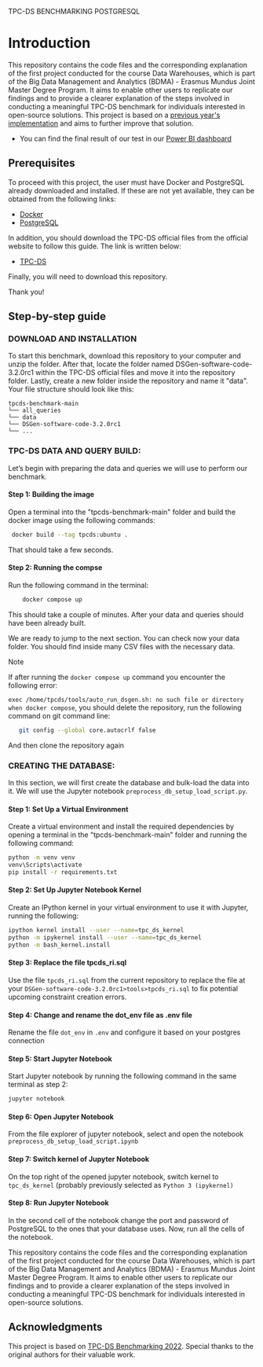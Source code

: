 TPC-DS BENCHMARKING POSTGRESQL
# Introduction
This repository contains the code files and the corresponding explanation of the first project conducted for the course Data Warehouses, which is part of the Big Data Management and Analytics (BDMA) - Erasmus Mundus Joint Master Degree Program. It aims to enable other users to replicate our findings and to provide a clearer explanation of the steps involved in conducting a meaningful TPC-DS benchmark for individuals interested in open-source solutions. This project is based on a [previous year's implementation](#acknowledgments) and aims to further improve that solution.

 - You can find the final result of our test in our [Power BI dashboard](https://app.powerbi.com/view?r=eyJrIjoiMmFmNDFmOGMtZjg0MS00NTQwLTk1ZjAtOWFiODNmMDgyNDNhIiwidCI6ImYxMTZkNWYzLTk1NjEtNGIzZi1iNjc4LTQwZTMyNjk4ZTJjMSJ9)
## Prerequisites
To proceed with this project, the user must have Docker and PostgreSQL already downloaded and installed. If these are not yet available, they can be obtained from the following links:

- [Docker](https://www.docker.com/products/docker-desktop/)
- [PostgreSQL](https://www.postgresql.org/)

In addition, you should download the TPC-DS official files from the official website to follow this guide. The link is written below:

- [TPC-DS](https://www.tpc.org/tpc_documents_current_versions/current_specifications5.asp)

Finally, you will need to download this repository.

Thank you!

## Step-by-step guide

### DOWNLOAD AND INSTALLATION
To start this benchmark, download this repository to your computer and unzip the folder. After that, locate the folder named DSGen-software-code-3.2.0rc1 within the TPC-DS official files and move it into the repository folder. Lastly, create a new folder inside the repository and name it "data". Your file structure should look like this:

```
tpcds-benchmark-main
└── all_queries
└── data
└── DSGen-software-code-3.2.0rc1 
└── ...
```

### TPC-DS DATA AND QUERY BUILD:
Let’s begin with preparing the data and queries we will use to perform our benchmark.

#### Step 1: Building the image
Open a terminal into the "tpcds-benchmark-main" folder and build the docker image using the following commands:

 ```sh
  docker build --tag tpcds:ubuntu .
 ```
    
That should take a few seconds.

#### Step 2: Running the compse
Run the following command in the terminal:

```sh
    docker compose up
```
    
This should take a couple of minutes. After your data and queries should have been already built. 

We are ready to jump to the next section. You can check now your data folder. You should find inside many CSV files with the necessary data.

> [!NOTE]  
> If after running the `docker compose up` command you encounter the following error:
>
>  `exec /home/tpcds/tools/auto_run_dsgen.sh: no such file or directory when docker compose`, you should delete the repository, run the following command on git command line:
> ```sh
>    git config --global core.autocrlf false
>```
> And then clone the repository again
    

### CREATING THE DATABASE:
In this section, we will first create the database and bulk-load the data into it. We will use the Jupyter notebook `preprocess_db_setup_load_script.py`.

#### Step 1: Set Up a Virtual Environment
Create a virtual environment and install the required dependencies by opening a terminal in the "tpcds-benchmark-main" folder and running the following command:
```bash
python -m venv venv
venv\Scripts\activate
pip install -r requirements.txt
```

#### Step 2: Set Up Jupyter Notebook Kernel
Create an IPython kernel in your virtual environment to use it with Jupyter, running the following:
```bash
ipython kernel install --user --name=tpc_ds_kernel
python -m ipykernel install --user --name=tpc_ds_kernel
python -m bash_kernel.install
```

#### Step 3: Replace the file tpcds_ri.sql 
Use the file `tpcds_ri.sql` from the current repository to replace the file at your `DSGen-software-code-3.2.0rc1>tools>tpcds_ri.sql` to fix potential upcoming constraint creation errors.

#### Step 4: Change and rename the dot_env file as .env file
Rename the file `dot_env` in `.env` and configure it based on your postgres connection

#### Step 5: Start Jupyter Notebook
Start Jupyter notebook by running the following command in the same terminal as step 2:
```bash
jupyter notebook
```

#### Step 6: Open Jupyter Notebook
From the file explorer of jupyter notebook, select and open the notebook `preprocess_db_setup_load_script.ipynb`

#### Step 7: Switch kernel of Jupyter Notebook
On the top right of the opened jupyter notebook, switch kernel to `tpc_ds_kernel` (probably previously selected as `Python 3 (ipykernel)`

#### Step 8: Run Jupyter Notebook
In the second cell of the notebook change the port and password of PostgreSQL to the ones that your database uses. Now, run all the cells of the notebook.

This repository contains the code files and the corresponding explanation of the first project conducted for the course Data Warehouses, which is part of the Big Data Management and Analytics (BDMA) - Erasmus Mundus Joint Master Degree Program. It aims to enable other users to replicate our findings and to provide a clearer explanation of the steps involved in conducting a meaningful TPC-DS benchmark for individuals interested in open-source solutions.

## Acknowledgments
This project is based on [TPC-DS Benchmarking 2022](https://github.com/risg99/tpc-ds-benchmark). Special thanks to the original authors for their valuable work.
